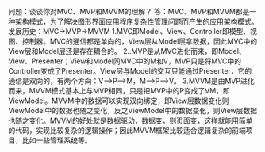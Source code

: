 问题：谈谈你对MVC、MVP和MVVM的理解？
答：MVC、MVP和MVVM都是一种架构模式，为了解决图形界面应用程序复杂性管理问题而产生的应用架构模式。
发展历史：MVC→MVP→MVVM
1.MVC即Model、View、Controller即模型、视图、控制器。MVC的通信都是单向的，View层从Model层拿数据，因此MVC中的View层和Model层还是存在耦合的。
2..MVP是从MVC进化而来，即Model、View、Presenter；View和Model同MVC中的M和V，MVP只是将MVC中的Controller变成了Presenter。View层与Model的交互只能通过Presenter，它的通信是双向的，有两个方向：V—>P—>M，M—>P—>V。
3.MVVM是由MVP进化而来，MVVM模式基本上与MVP相同，只是把MVP中的P变成了VM，即ViewModel。MVVM中的数据可以实现双向绑定，即View层数据变化则ViewModel中的数据也随之变化，反之ViewModel中的数据变化，则View层数据也随之变化。MVVM的好处就是数据驱动，数据变，则页面变，这样就能用简单的代码，实现比较复杂的逻辑操作；因此MVVM框架比较适合逻辑复杂的前端项目，比如一些管理系统等。
